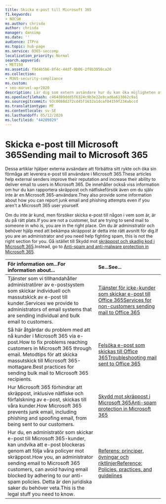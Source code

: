 ```yaml
---
title: Skicka e-post till Microsoft 365
f1.keywords:
- NOCSH
ms.author: chrisda
author: chrisda
manager: dansimp
ms.date: ''
audience: ITPro
ms.topic: hub-page
ms.service: O365-seccomp
localization_priority: Normal
search.appverid:
- MET150
ms.assetid: f9d4b5b6-8f4c-44df-9b06-2f9b3058ca20
ms.collection:
- M365-security-compliance
ms.custom:
- seo-marvel-apr2020
description: Lär dig som extern avsändare hur du kan öka möjligheten att leverera e-post till användare i Microsoft 365. Lär dig också hur du anmäler skräppost & nätfiskeförsök som extern användare.
ms.openlocfilehash: c464d09ddd5f6324c9b3e22e9cad6a613862c9a1
ms.sourcegitcommit: 93c0088d272cd45f1632a1dcaf04159f234abccd
ms.translationtype: MT
ms.contentlocale: sv-SE
ms.lasthandoff: 05/12/2020
ms.locfileid: "44209829"
---
```

# <a name="sending-mail-to-microsoft-365"></a><span data-ttu-id="ede3f-104">Skicka e-post till Microsoft 365</span><span class="sxs-lookup"><span data-stu-id="ede3f-104">Sending mail to Microsoft 365</span></span>

<span data-ttu-id="ede3f-105">Dessa artiklar hjälper externa avsändare att förbättra sitt rykte och öka sin förmåga att leverera e-post till användare i Microsoft 365.</span><span class="sxs-lookup"><span data-stu-id="ede3f-105">These articles help external senders improve their reputation and increase their ability to deliver email to users in Microsoft 365.</span></span> <span data-ttu-id="ede3f-106">De innehåller också viss information om hur du kan rapportera skräppost och nätfiskeförsök även om du själv inte är en Microsoft 365-användare.</span><span class="sxs-lookup"><span data-stu-id="ede3f-106">They also provide some information about how you can report junk email and phishing attempts even if you aren't a Microsoft 365 user yourself.</span></span>

<span data-ttu-id="ede3f-107">Om du inte är kund, men försöker skicka e-post till någon i vem som är, är du på rätt plats.</span><span class="sxs-lookup"><span data-stu-id="ede3f-107">If you are not a customer, but are trying to send mail to someone in who is, you are in the right place.</span></span> <span data-ttu-id="ede3f-108">Om du är administratör och behöver hjälp med att bekämpa skräppost är detta inte rätt avsnitt för dig.</span><span class="sxs-lookup"><span data-stu-id="ede3f-108">If you are an administrator and you need help fighting spam, this is not the right section for you.</span></span> <span data-ttu-id="ede3f-109">Gå istället till Skydd mot [skräppost och skadlig kod i Microsoft 365](anti-spam-and-anti-malware-protection.md).</span><span class="sxs-lookup"><span data-stu-id="ede3f-109">Instead, go to [Anti-spam and anti-malware protection in Microsoft 365](anti-spam-and-anti-malware-protection.md).</span></span>

|<span data-ttu-id="ede3f-110">**För information om...**</span><span class="sxs-lookup"><span data-stu-id="ede3f-110">**For information about...**</span></span>|<span data-ttu-id="ede3f-111">**Se...**</span><span class="sxs-lookup"><span data-stu-id="ede3f-111">**See...**</span></span>|
|:-----|:-----|
|<span data-ttu-id="ede3f-112">Tjänster som vi tillhandahåller administratörer av e-postsystem som skickar individuell och massutskick av e-post till kunder.</span><span class="sxs-lookup"><span data-stu-id="ede3f-112">Services we provide to administrators of email systems that are sending individual and bulk email to customers.</span></span>|[<span data-ttu-id="ede3f-113">Tjänster för icke-kunder som skickar e-post till Office 365</span><span class="sxs-lookup"><span data-stu-id="ede3f-113">Services for non-customers sending mail to Office 365</span></span>](services-for-non-customers.md)|
|<span data-ttu-id="ede3f-114">Så här åtgärdar du problem med att nå kunder i Microsoft 365 via e-post.</span><span class="sxs-lookup"><span data-stu-id="ede3f-114">How to fix problems reaching customers in Microsoft 365 through email.</span></span> <span data-ttu-id="ede3f-115">Metodtips för att skicka massutskick till Microsoft 365-mottagare.</span><span class="sxs-lookup"><span data-stu-id="ede3f-115">Best practices for sending bulk mail to Microsoft 365 recipients.</span></span>|[<span data-ttu-id="ede3f-116">Felsöka e-post som skickas till Office 365</span><span class="sxs-lookup"><span data-stu-id="ede3f-116">Troubleshooting mail sent to Office 365</span></span>](troubleshooting-mail-sent-to-office-365.md)|
|<span data-ttu-id="ede3f-117">Hur Microsoft 365 förhindrar att skräppost, inklusive nätfiske och förfalskning av e-post, skickas till våra kunder.</span><span class="sxs-lookup"><span data-stu-id="ede3f-117">How Microsoft 365 prevents junk email, including phishing and spoofing email, from being sent to our customers.</span></span>|[<span data-ttu-id="ede3f-118">Skydd mot skräppost i Microsoft 365</span><span class="sxs-lookup"><span data-stu-id="ede3f-118">Anti-spam protection in Microsoft 365</span></span>](anti-spam-protection.md)|
|<span data-ttu-id="ede3f-119">Hur du, en administratör som skickar e-post till Microsoft 365-kunder, kan undvika att e-post blockeras genom att följa våra policyer mot skräppost.</span><span class="sxs-lookup"><span data-stu-id="ede3f-119">How you, an administrator sending email to Microsoft 365 customers, can avoid having email blocked by adhering to our anti-spam policies.</span></span> <span data-ttu-id="ede3f-120">Detta är den juridiska saker du behöver veta.</span><span class="sxs-lookup"><span data-stu-id="ede3f-120">This is the legal stuff you need to know.</span></span>|[<span data-ttu-id="ede3f-121">Referens: principer, övningar och riktlinjer</span><span class="sxs-lookup"><span data-stu-id="ede3f-121">Reference: Policies, practices, and guidelines</span></span>](reference-policies-practices-and-guidelines.md)|
